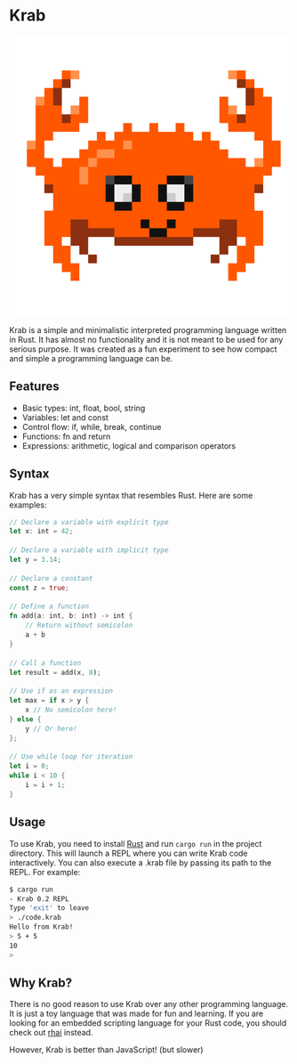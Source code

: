 # Krab
![Krab Icon](./krab.png?raw=true "Krab Icon")

Krab is a simple and minimalistic interpreted programming language written in Rust. It has almost no functionality and it is not meant to be used for any serious purpose. It was created as a fun experiment to see how compact and simple a programming language can be.

## Features

- Basic types: int, float, bool, string
- Variables: let and const
- Control flow: if, while, break, continue
- Functions: fn and return
- Expressions: arithmetic, logical and comparison operators

## Syntax

Krab has a very simple syntax that resembles Rust. Here are some examples:

```rust
// Declare a variable with explicit type
let x: int = 42;

// Declare a variable with implicit type
let y = 3.14;

// Declare a constant
const z = true;

// Define a function
fn add(a: int, b: int) -> int {
    // Return without semicolon
    a + b 
}

// Call a function
let result = add(x, 8);

// Use if as an expression
let max = if x > y {
    x // No semicolon here!
} else {
    y // Or here!
};

// Use while loop for iteration
let i = 0;
while i < 10 {
    i = i + 1;
}
```

## Usage
To use Krab, you need to install [Rust](https://www.rust-lang.org/pt-BR/tools/install) and run `cargo run` in the project directory. 
This will launch a REPL where you can write Krab code interactively. You can also execute a .krab file by passing its path to the REPL. For example:

```bash
$ cargo run
- Krab 0.2 REPL
Type 'exit' to leave
> ./code.krab
Hello from Krab!
> 5 + 5
10
> 
```

## Why Krab?
There is no good reason to use Krab over any other programming language. It is just a toy language that was made for fun and learning. If you are looking for an embedded scripting language for your Rust code, you should check out [rhai](https://github.com/rhaiscript/rhai) instead.

However, Krab is better than JavaScript! (but slower)